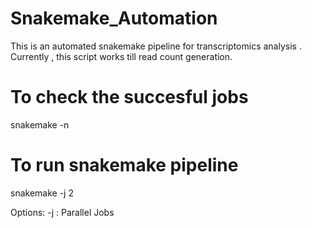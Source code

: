 # Snakemake_Automation
This is an automated snakemake pipeline for transcriptomics analysis . Currently , this script works till read count generation.

# To check the succesful jobs
snakemake -n

# To run snakemake pipeline
snakemake -j 2

Options:
-j : Parallel Jobs
